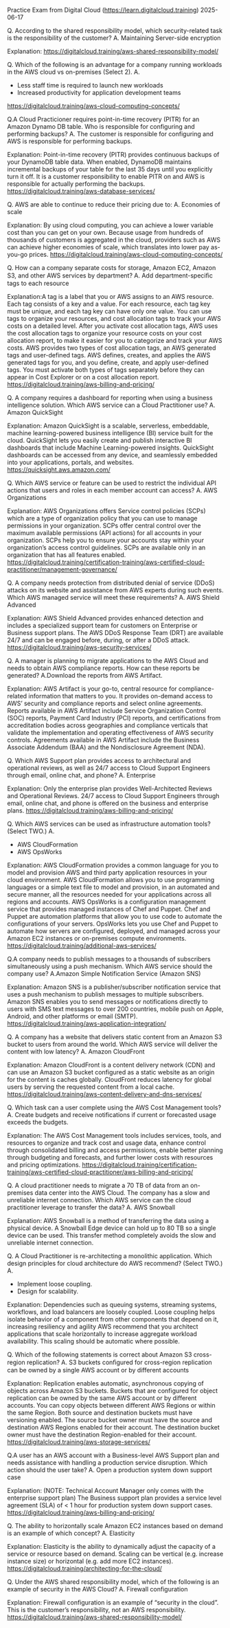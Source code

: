 Practice Exam from Digital Cloud (https://learn.digitalcloud.training)
2025-06-17

Q. According to the shared responsibility model, which security-related task is the responsibility of the customer?
A. Maintaining Server-side encryption

Explanation: 
https://digitalcloud.training/aws-shared-responsibility-model/

Q. Which of the following is an advantage for a company running workloads in the AWS cloud vs on-premises (Select 2).
A.
* Less staff time is required to launch new workloads
* Increased productivity for application development teams

https://digitalcloud.training/aws-cloud-computing-concepts/

Q.A Cloud Practicioner requires point-in-time recovery (PITR) for an Amazon Dynamo DB table.
Who is responsible for configuring and performing backups?
A. The customer is responsible for configuring and AWS is responsible for performing backups.

Explanation: Point-in-time recovery (PITR) provides continuous backups of your DynamoDB table data.
When enabled, DynamoDB maintains incremental backups of your table for the last 35 days until you explicitly turn it off.
It is a customer responsibility to enable PITR on and AWS is responsible for actually performing the backups.
https://digitalcloud.training/aws-database-services/


Q. AWS are able to continue to reduce their pricing due to:
A. Economies of scale

Explanation: By using cloud computing, you can achieve a lower variable cost than you can get on your own. Because usage from hundreds of thousands of customers is aggregated in the cloud, providers such as AWS can achieve higher economies of scale, which translates into lower pay as-you-go prices.
https://digitalcloud.training/aws-cloud-computing-concepts/

Q. How can a company separate costs for storage, Amazon EC2, Amazon S3, and other AWS services by department?
A. Add department-speciﬁc tags to each resource

Explanation:A tag is a label that you or AWS assigns to an AWS resource. Each tag consists of a key and a value. For each resource, each tag key must be unique, and each tag key can have only one value.
You can use tags to organize your resources, and cost allocation tags to track your AWS costs on a detailed level. After you activate cost allocation tags, AWS uses the cost allocation tags to organize your resource costs on your cost allocation report, to make it easier for you to categorize and track your AWS costs.
AWS provides two types of cost allocation tags, an AWS generated tags and user-defined tags. AWS defines, creates, and applies the AWS generated tags for you, and you define, create, and apply user-defined tags. You must activate both types of tags separately before they can appear in Cost Explorer or on a cost allocation report.
https://digitalcloud.training/aws-billing-and-pricing/

Q. A company requires a dashboard for reporting when using a business intelligence solution. Which AWS service can a Cloud Practitioner use?
A. Amazon QuickSight

Explanation: Amazon QuickSight is a scalable, serverless, embeddable, machine learning-powered business intelligence (BI) service built for the cloud.
QuickSight lets you easily create and publish interactive BI dashboards that include Machine Learning-powered insights.
QuickSight dashboards can be accessed from any device, and seamlessly embedded into your applications, portals, and websites.
https://quicksight.aws.amazon.com/

Q. Which AWS service or feature can be used to restrict the individual API actions that users and roles in each member account can access?
A. AWS Organizations

Explanation: AWS Organizations offers Service control policies (SCPs) which are a type of organization policy that you can use to manage permissions in your organization.
SCPs offer central control over the maximum available permissions (API actions) for all accounts in your organization.
SCPs help you to ensure your accounts stay within your organization’s access control guidelines.
SCPs are available only in an organization that has all features enabled.
https://digitalcloud.training/certification-training/aws-certified-cloud-practitioner/management-governance/

Q. A company needs protection from distributed denial of service (DDoS) attacks on its website and assistance from AWS experts during such events.
Which AWS managed service will meet these requirements?
A. AWS Shield Advanced

Explanation: AWS Shield Advanced provides enhanced detection and includes a specialized support team for customers on Enterprise or Business support plans.
The AWS DDoS Response Team (DRT) are available 24/7 and can be engaged before, during, or after a DDoS attack.
https://digitalcloud.training/aws-security-services/

Q. A manager is planning to migrate applications to the AWS Cloud and needs to obtain AWS compliance reports.
How can these reports be generated?
A.Download the reports from AWS Artifact.

Explanation: AWS Artifact is your go-to, central resource for compliance-related information that matters to you.
It provides on-demand access to AWS’ security and compliance reports and select online agreements.
Reports available in AWS Artifact include Service Organization Control (SOC) reports, Payment Card Industry (PCI) reports, and certifications from accreditation bodies across geographies and compliance verticals that validate the implementation and operating effectiveness of AWS security controls.
Agreements available in AWS Artifact include the Business Associate Addendum (BAA) and the Nondisclosure Agreement (NDA).

Q. Which AWS Support plan provides access to architectural and operational reviews, as well as 24/7 access to Cloud Support Engineers through email, online chat, and phone?
A. Enterprise

Explanation: Only the enterprise plan provides Well-Architected Reviews and Operational Reviews. 24/7 access to Cloud Support Engineers through email, online chat, and phone is offered on the business and enterprise plans.
https://digitalcloud.training/aws-billing-and-pricing/

Q. Which AWS services can be used as infrastructure automation tools? (Select TWO.)
A.
* AWS CloudFormation
* AWS OpsWorks

Explanation: AWS CloudFormation provides a common language for you to model and provision AWS and third party application resources in your cloud environment.
AWS CloudFormation allows you to use programming languages or a simple text file to model and provision, in an automated and secure manner, all the resources needed for your applications across all regions and accounts.
AWS OpsWorks is a configuration management service that provides managed instances of Chef and Puppet.
Chef and Puppet are automation platforms that allow you to use code to automate the configurations of your servers.
OpsWorks lets you use Chef and Puppet to automate how servers are configured, deployed, and managed across your Amazon EC2 instances or on-premises compute environments.
https://digitalcloud.training/additional-aws-services/

Q.A company needs to publish messages to a thousands of subscribers simultaneously using a push mechanism.
Which AWS service should the company use?
A.Amazon Simple Notification Service (Amazon SNS)

Explanation: Amazon SNS is a publisher/subscriber notification service that uses a push mechanism to publish messages to multiple subscribers.
Amazon SNS enables you to send messages or notifications directly to users with SMS text messages to over 200 countries, mobile push on Apple, Android, and other platforms or email (SMTP).
https://digitalcloud.training/aws-application-integration/

Q. A company has a website that delivers static content from an Amazon S3 bucket to users from around the world. Which AWS service will deliver the content with low latency?
A. Amazon CloudFront

Explanation: Amazon CloudFront is a content delivery network (CDN) and can use an Amazon S3 bucket configured as a static website as an origin for the content is caches globally.
CloudFront reduces latency for global users by serving the requested content from a local cache.
https://digitalcloud.training/aws-content-delivery-and-dns-services/

Q. Which task can a user complete using the AWS Cost Management tools?
A. Create budgets and receive notifications if current or forecasted usage exceeds the budgets.

Explanation: The AWS Cost Management tools includes services, tools, and resources to organize and track cost and usage data, enhance control through consolidated billing and access permissions, enable better planning through budgeting and forecasts, and further lower costs with resources and pricing optimizations.
https://digitalcloud.training/certification-training/aws-certified-cloud-practitioner/aws-billing-and-pricing/

Q. A cloud practitioner needs to migrate a 70 TB of data from an on-premises data center into the AWS Cloud. The company has a slow and unreliable internet connection.
Which AWS service can the cloud practitioner leverage to transfer the data?
A. AWS Snowball

Explanation: AWS Snowball is a method of transferring the data using a physical device.
A Snowball Edge device can hold up to 80 TB so a single device can be used.
This transfer method completely avoids the slow and unreliable internet connection.

Q. A Cloud Practitioner is re-architecting a monolithic application.
Which design principles for cloud architecture do AWS recommend? (Select TWO.)
A. 
* Implement loose coupling.
* Design for scalability.

Explanation: Dependencies such as queuing systems, streaming systems, workflows, and load balancers are loosely coupled.
Loose coupling helps isolate behavior of a component from other components that depend on it, increasing resiliency and agility
AWS recommend that you architect applications that scale horizontally to increase aggregate workload availability.
This scaling should be automatic where possible.

Q. Which of the following statements is correct about Amazon S3 cross-region replication?
A. S3 buckets conﬁgured for cross-region replication can be owned by a single AWS account or by different accounts

Explanation: 
Replication enables automatic, asynchronous copying of objects across Amazon S3 buckets.
Buckets that are configured for object replication can be owned by the same AWS account or by different accounts.
You can copy objects between different AWS Regions or within the same Region.
Both source and destination buckets must have versioning enabled.
The source bucket owner must have the source and destination AWS Regions enabled for their account.
The destination bucket owner must have the destination Region-enabled for their account.
https://digitalcloud.training/aws-storage-services/

Q.A user has an AWS account with a Business-level AWS Support plan and needs assistance with handling a production service disruption.
Which action should the user take?
A. Open a production system down support case

Explanation: (NOTE: Technical Account Manager only comes with the enterprise support plan)
The Business support plan provides a service level agreement (SLA) of < 1 hour for production system down support cases.
https://digitalcloud.training/aws-billing-and-pricing/

Q. The ability to horizontally scale Amazon EC2 instances based on demand is an example of which concept?
A. Elasticity

Explanation: Elasticity is the ability to dynamically adjust the capacity of a service or resource based on demand.
Scaling can be vertical (e.g. increase instance size) or horizontal (e.g. add more EC2 instances).
https://digitalcloud.training/architecting-for-the-cloud/

Q. Under the AWS shared responsibility model, which of the following is an example of security in the AWS Cloud?
A. Firewall configuration

Explanation: Firewall configuration is an example of “security in the cloud”.
This is the customer’s responsibility, not an AWS responsibility.
https://digitalcloud.training/aws-shared-responsibility-model/



